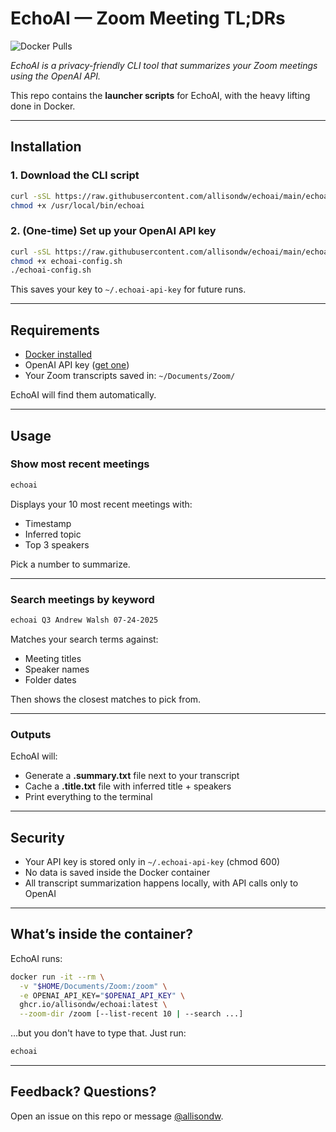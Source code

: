 # EchoAI — Zoom Meeting TL;DRs

![Docker Pulls](https://img.shields.io/badge/docker-ghcr.io%2Fallisondw%2Fechoai-blue)

_EchoAI is a privacy-friendly CLI tool that summarizes your Zoom meetings using the OpenAI API._

This repo contains the **launcher scripts** for EchoAI, with the heavy lifting done in Docker.

---

## Installation

### 1. Download the CLI script

```bash
curl -sSL https://raw.githubusercontent.com/allisondw/echoai/main/echoai -o /usr/local/bin/echoai
chmod +x /usr/local/bin/echoai
```

### 2. (One-time) Set up your OpenAI API key

```bash
curl -sSL https://raw.githubusercontent.com/allisondw/echoai/main/echoai-config.sh -o echoai-config.sh
chmod +x echoai-config.sh
./echoai-config.sh
```

This saves your key to `~/.echoai-api-key` for future runs.

---

## Requirements

- [Docker installed](https://www.docker.com/products/docker-desktop/)
- OpenAI API key ([get one](https://platform.openai.com/account/api-keys))
- Your Zoom transcripts saved in: `~/Documents/Zoom/`

EchoAI will find them automatically.

---

## Usage

### Show most recent meetings

```bash
echoai
```

Displays your 10 most recent meetings with:
- Timestamp
- Inferred topic
- Top 3 speakers

Pick a number to summarize.

---

### Search meetings by keyword

```bash
echoai Q3 Andrew Walsh 07-24-2025
```

Matches your search terms against:
- Meeting titles
- Speaker names
- Folder dates

Then shows the closest matches to pick from.

---

### Outputs

EchoAI will:
- Generate a **.summary.txt** file next to your transcript
- Cache a **.title.txt** file with inferred title + speakers
- Print everything to the terminal

---

## Security

- Your API key is stored only in `~/.echoai-api-key` (chmod 600)
- No data is saved inside the Docker container
- All transcript summarization happens locally, with API calls only to OpenAI

---

## What’s inside the container?

EchoAI runs:

```bash
docker run -it --rm \
  -v "$HOME/Documents/Zoom:/zoom" \
  -e OPENAI_API_KEY="$OPENAI_API_KEY" \
  ghcr.io/allisondw/echoai:latest \
  --zoom-dir /zoom [--list-recent 10 | --search ...]
```

…but you don't have to type that. Just run:

```bash
echoai
```

---

## Feedback? Questions?

Open an issue on this repo or message [@allisondw](https://github.com/allisondw).
